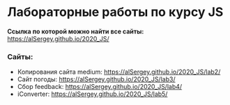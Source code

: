 # Лабораторные работы по курсу JS

**Ссылка по которой можно найти все сайты:** https://alSergey.github.io/2020_JS/

### Сайты:
- Копирования сайта medium: https://alSergey.github.io/2020_JS/lab2/
- Сайт погоды: https://alSergey.github.io/2020_JS/lab3/
- Сбор feedback: https://alSergey.github.io/2020_JS/lab4/
- iConverter: https://alSergey.github.io/2020_JS/lab5/
